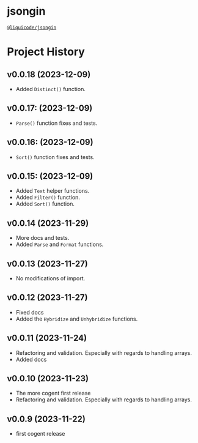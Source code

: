 # jsongin
[`@liquicode/jsongin`](https://github.com/liquicode/jsongin)


# Project History


v0.0.18 (2023-12-09)
---------------------------------------------------------------------

- Added `Distinct()` function.


v0.0.17: (2023-12-09)
---------------------------------------------------------------------

- `Parse()` function fixes and tests.


v0.0.16: (2023-12-09)
---------------------------------------------------------------------

- `Sort()` function fixes and tests.


v0.0.15: (2023-12-09)
---------------------------------------------------------------------

- Added `Text` helper functions.
- Added `Filter()` function.
- Added `Sort()` function.


v0.0.14 (2023-11-29)
---------------------------------------------------------------------

- More docs and tests.
- Added `Parse` and `Format` functions.


v0.0.13 (2023-11-27)
---------------------------------------------------------------------

- No modifications of import.


v0.0.12 (2023-11-27)
---------------------------------------------------------------------

- Fixed docs
- Added the `Hybridize` and `Unhybridize` functions.


v0.0.11 (2023-11-24)
---------------------------------------------------------------------

- Refactoring and validation. Especially with regards to handling arrays.
- Added docs

v0.0.10 (2023-11-23)
---------------------------------------------------------------------

- The more cogent first release
- Refactoring and validation. Especially with regards to handling arrays.


v0.0.9 (2023-11-22)
---------------------------------------------------------------------

- first cogent release

